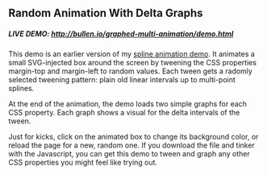 ## Random Animation With Delta Graphs

##### LIVE DEMO: http://bullen.io/graphed-multi-animation/demo.html

This demo is an earlier version of my [spline animation demo](https://github.com/mattbullen/3D-spline-animation). It animates a small SVG-injected box around the screen by tweening the CSS properties margin-top and margin-left to random values. Each tween gets a radomly selected tweening pattern: plain old linear intervals up to multi-point splines.

At the end of the animation, the demo loads two simple graphs for each CSS property. Each graph shows a visual for the delta intervals of the tween.

Just for kicks, click on the animated box to change its background color, or reload the page for a new, random one. If you download the file and tinker with the Javascript, you can get this demo to tween and graph any other CSS properties you might feel like trying out.

